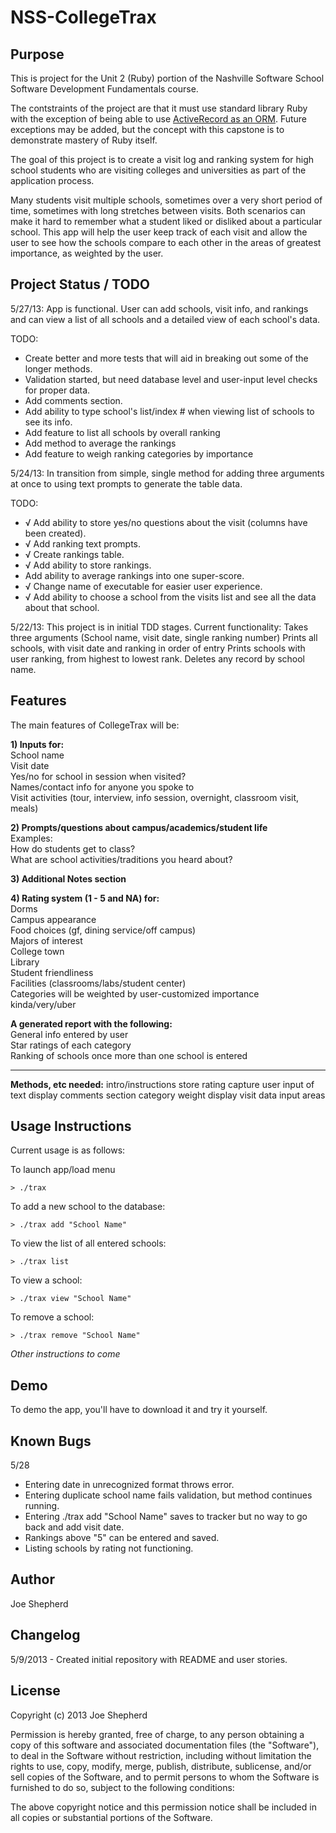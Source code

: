 NSS-CollegeTrax
=====================


Purpose
-------

This is project for the Unit 2 (Ruby) portion of the Nashville Software School Software Development Fundamentals course.

The contstraints of the project are that it must use standard library Ruby with the exception of being able to use <a href="http://en.wikipedia.org/wiki/ActiveRecord_%28Rails%29#Ruby">ActiveRecord as an ORM</a>.  Future exceptions may be added, but the concept with this capstone is to demonstrate mastery of Ruby itself.

The goal of this project is to create a visit log and ranking system for high school students who are visiting colleges and universities as part of the application process.

Many students visit multiple schools, sometimes over a very short period of time, sometimes with long stretches between visits. Both scenarios can make it hard to remember what a student liked or disliked about a particular school. This app will help the user keep track of each visit and allow the user to see how the schools compare to each other in the areas of greatest importance, as weighted by the user.

Project Status / TODO
---------------------
5/27/13:
App is functional. User can add schools, visit info, and rankings and can view a list of all schools and a detailed view of each school's data.

TODO:
<ul>
  <li>Create better and more tests that will aid in breaking out some of the longer methods.</li>
  <li>Validation started, but need database level and user-input level checks for proper data.</li>
  <li> Add comments section.
  <li> Add ability to type school's list/index # when viewing list of schools to see its info.</li>
  <li> Add feature to list all schools by overall ranking</li>
  <li> Add method to average the rankings</li>
  <li> Add feature to weigh ranking categories by importance</li>
</ul>
5/24/13:
In transition from simple, single method for adding three arguments at once to using text
prompts to generate the table data.

TODO:
<ul>
 <li> √ Add ability to store yes/no questions about the visit (columns have been created).</li>
  <li> √ Add ranking text prompts.</li>
  <li>√ Create rankings table.</li>
  <li>√ Add ability to store rankings.</li>
  <li>Add ability to average rankings into one super-score.</li>
  <li>√ Change name of executable for easier user experience.</li>
  <li>√ Add ability to choose a school from the visits list and see all the data about that school.</li>
</ul>

5/22/13:
This project is in initial TDD stages.
Current functionality:
Takes three arguments (School name, visit date, single ranking number)
Prints all schools, with visit date and ranking in order of entry
Prints schools with user ranking, from highest to lowest rank.
Deletes any record by school name.

Features
--------
The main features of CollegeTrax will be:

**1) Inputs for:<br>**
  School name<br>
  Visit date<br>
  Yes/no for school in session when visited?<br>
  Names/contact info for anyone you spoke to<br>
  Visit activities (tour, interview, info session, overnight, classroom visit, meals)

**2) Prompts/questions about campus/academics/student life<br>**
    Examples:<br>
    How do students get to class?<br>
    What are school activities/traditions you heard about?

**3) Additional Notes section**

**4) Rating system (1 - 5 and NA) for:<br>**
Dorms<br>
Campus appearance<br>
Food choices
  (gf, dining service/off campus)<br>
Majors of interest<br>
College town<br>
Library<br>
Student friendliness<br>
Facilities (classrooms/labs/student center)<br>
Categories will be weighted by user-customized importance kinda/very/uber

**A generated report with the following:**<br>
General info entered by user<br>
Star ratings of each category<br>
Ranking of schools once more than one school is entered

------------------

**Methods, etc needed:**
intro/instructions
store rating
capture user input of text
display comments section
category weight
display visit data input areas

Usage Instructions
------------------
Current usage is as follows:

To launch app/load menu 

    > ./trax 

To add a new school to the database:

    > ./trax add "School Name"

To view the list of all entered schools:

    > ./trax list

To view a school:

    > ./trax view "School Name"

To remove a school:

    > ./trax remove "School Name"


*Other instructions to come*

Demo
----

To demo the app, you'll have to download it and try it yourself.

Known Bugs
----------
5/28 

<ul>
<li>Entering date in unrecognized format throws error.</li>
<li>Entering duplicate school name fails validation, but method continues running.</li>
<li>Entering ./trax add "School Name" saves to tracker but no way to go back and add visit date.</li>
<li>Rankings above "5" can be entered and saved.</li>
<li>Listing schools by rating not functioning.</li>
</ul>

Author
------

Joe Shepherd

Changelog
---------

5/9/2013 - Created initial repository with README and user stories.

License
-------
Copyright (c) 2013 Joe Shepherd

Permission is hereby granted, free of charge, to any person obtaining a copy
of this software and associated documentation files (the "Software"), to deal
in the Software without restriction, including without limitation the rights
to use, copy, modify, merge, publish, distribute, sublicense, and/or sell
copies of the Software, and to permit persons to whom the Software is
furnished to do so, subject to the following conditions:

The above copyright notice and this permission notice shall be included in
all copies or substantial portions of the Software.

